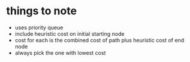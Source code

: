 # things to note
- uses priority queue
- include heuristic cost on initial starting node
- cost for each is the combined cost of path plus heuristic cost of end node
- always pick the one with lowest cost
